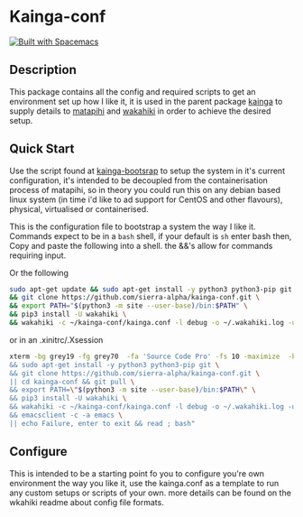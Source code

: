 # Kainga-conf
[![Built with Spacemacs](https://cdn.rawgit.com/syl20bnr/spacemacs/442d025779da2f62fc86c2082703697714db6514/assets/spacemacs-badge.svg)](http://spacemacs.org)

## Description

This package contains all the config and required scripts to get an environment
set up how I like it, it is used in the parent package
[kainga](https://github.com/sierra-alpha/kainga) to supply details to
[matapihi](https://github.com/sierra-alpha/matapihi) and
[wakahiki](https://github.com/sierra-alpha/wakahiki) in order to achieve the
desired setup.

## Quick Start

Use the script found at
[kainga-bootsrap](https://github.com/sierra-alpha/kainga-conf/blob/master/kainga-bootstrap)
to setup the system in it's current configuration, it's intended to be decoupled
from the containerisation process of matapihi, so in theory you could run this
on any debian based linux system (in time i'd like to ad support for CentOS and
other flavours), physical, virtualised or containerised.


This is the configuration file to bootstrap a system the way I like it.
Commands expect to be in a `bash` shell, if your default is `sh` enter bash then,
Copy and paste the following into a shell. the &&'s allow for commands requiring input.

Or the following
```bash
sudo apt-get update && sudo apt-get install -y python3 python3-pip git \
&& git clone https://github.com/sierra-alpha/kainga-conf.git \
&& export PATH="$(python3 -m site --user-base)/bin:$PATH" \
&& pip3 install -U wakahiki \
&& wakahiki -c ~/kainga-conf/kainga.conf -l debug -o ~/.wakahiki.log -u shaun
```

or in an .xinitrc/.Xsession
```bash
xterm -bg grey19 -fg grey70  -fa 'Source Code Pro' -fs 10 -maximize  -bc -e bash -c "sudo apt-get update \
&& sudo apt-get install -y python3 python3-pip git \
&& git clone https://github.com/sierra-alpha/kainga-conf.git \
|| cd kainga-conf && git pull \
&& export PATH=\"$(python3 -m site --user-base)/bin:$PATH\" \
&& pip3 install -U wakahiki \
&& wakahiki -c ~/kainga-conf/kainga.conf -l debug -o ~/.wakahiki.log -u shaun \
&& emacsclient -c -a emacs \
|| echo Failure, enter to exit && read ; bash"
```

## Configure

This is intended to be a starting point fo you to configure you're own
environment the way you like it, use the kainga.conf as a template to run any
custom setups or scripts of your own. more details can be found on the wkahiki
readme about config file formats.
